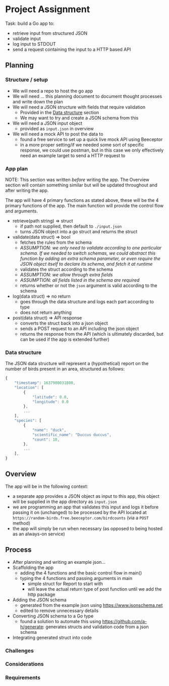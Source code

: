 # Project Assignment

Task: build a Go app to:

- retrieve input from structured JSON
- validate input
- log input to STDOUT
- send a request containing the input to a HTTP based API

## Planning

### Structure / setup

- We will need a repo to host the go app
- We will need ... this planning document to document thought processes and write down the plan
- We will need a JSON structure with fields that require validation
  - Provided in the [Data structure](#data-structure) section
  - We may want to try and create a JSON schema from this
- We will need a JSON input object
  - provided as `input.json` in overview
- We will need a mock API to post the data to
  - found a free service to set up a quick live mock API using Beeceptor
  - in a more proper setting/if we needed some sort of specific response, we could use postman, but in this case we only effectively need an example target to send a HTTP request to

### App plan

NOTE: This section was written *before* writing the app.  The Overview section will contain something similar but will be updated throughout and after writing the app.

The app will have 4 primary functions as stated above, these will be the 4 primary functions of the app.  The main function will provide the control flow and arguments.

- retrieve(path string) => struct
  - if path not supplied, then default to `./input.json`
  - turns JSON object into a go struct and returns the struct
- validate(data struct) => bool
  - fetches the rules from the schema
  - *ASSUMPTION: we only need to validate according to one particular schema.  If we needed to switch schemas, we could abstract this function by adding an extra schema parameter, or even require the JSON object itself to declare its schema, and fetch it at runtime*
  - validates the struct according to the schema
  - *ASSUMPTION: we allow through extra fields*
  - *ASSUMPTION: all fields listed in the schema are required*
  - returns whether or not the `json` argument is valid according to the schema
- log(data struct) => no return
  - goes through the data structure and logs each part according to type
  - does not return anything
- post(data struct) => API response
  - converts the struct back into a json object
  - sends a POST request to an API including the json object
  - returns the response from the API (which is ultimately discarded, but can be used if the app is extended further)

### Data structure

The JSON data structure will represent a (hypothetical) report on the number of birds present in an area, structured as follows:

```js
{
    "timestamp": 1637980031800,
    "location": [
        {
            "latitude": 0.0,
            "longitude": 0.0
        },
        ...
    ],
    "species": [
        {
            "name": "duck",
            "scientific_name": "Duccus duccus",
            "count": 10,
        }, 
        ...
    ],
}
```

## Overview

The app will be in the following context:

- a separate app provides a JSON object as input to this app, this object will be supplied in the app directory as `input.json`
- we are programming an app that validates this input and logs it before passing it on (unchanged) to be processed by the API located at `https://random-birds.free.beeceptor.com/birdcounts` (via a `POST` method)
- the app will simply be run when necessary (as opposed to being hosted as an always-on service)

## Process

- After planning and writing an example json...
- Scaffolding the app
  - adding the 4 functions and the basic control flow in main()
  - typing the 4 functions and passing arguments in main
    - simple struct for Report to start with
    - will leave the actual return type of post function until we add the http package
- Adding the JSON schema
  - generated from the example json using <https://www.jsonschema.net>
  - edited to remove unnecessary details
- Converting JSON schema to a Go type
  - found a solution to automate this using <https://github.com/a-h/generate>: generates structs and validation code from a json schema
- Integrating generated struct into code

### Challenges

### Considerations

### Requirements

